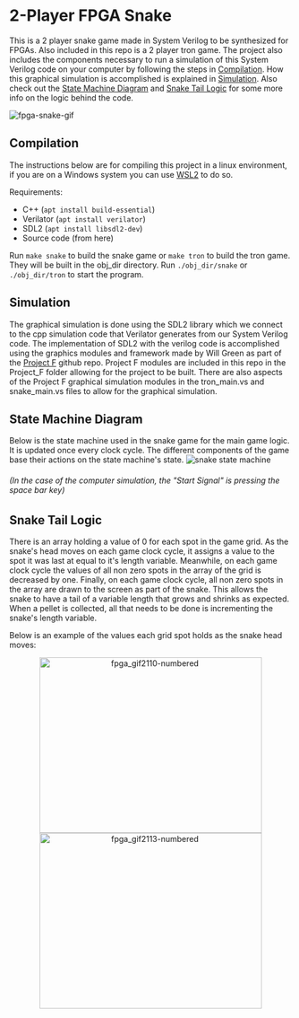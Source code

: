 # 2-Player FPGA Snake
This is a 2 player snake game made in System Verilog to be synthesized for FPGAs. Also included in this repo is a 2 player tron game. The project also includes the components necessary to run a simulation of this System Verilog code on your computer by following the steps in [Compilation](#compilation). How this graphical simulation is accomplished is explained in [Simulation](#simulation). Also check out the [State Machine Diagram](#state-machine-diagram) and [Snake Tail Logic](#snake-tail-logic) for some more info on the logic behind the code.

![fpga-snake-gif](https://user-images.githubusercontent.com/35043400/229264796-87aa0ab5-23ab-4997-a65d-981694742f6d.gif)

## Compilation
The instructions below are for compiling this project in a linux environment, if you are on a Windows system you can use [WSL2](https://learn.microsoft.com/en-us/windows/wsl/install) to do so.

Requirements:
- C++ (`apt install build-essential`)
- Verilator (`apt install verilator`)
- SDL2 (`apt install libsdl2-dev`)
- Source code (from here)

Run `make snake` to build the snake game or `make tron` to build the tron game. They will be built in the obj_dir directory. Run `./obj_dir/snake` or `./obj_dir/tron` to start the program.

## Simulation
The graphical simulation is done using the SDL2 library which we connect to the cpp simulation code that Verilator generates from our System Verilog code. The implementation of SDL2 with the verilog code is accomplished using the graphics modules and framework made by Will Green as part of the [Project F](https://github.com/projf) github repo. Project F modules are included in this repo in the Project_F folder allowing for the project to be built. There are also aspects of the Project F graphical simulation modules in the tron_main.vs and snake_main.vs files to allow for the graphical simulation.

## State Machine Diagram
Below is the state machine used in the snake game for the main game logic. It is updated once every clock cycle. The different components of the game base their actions on the state machine's state.
![snake state machine](https://user-images.githubusercontent.com/35043400/229241391-4dea9486-44e3-4987-a71d-84befded08e3.png)
###### (In the case of the computer simulation, the "Start Signal" is pressing the space bar key)

## Snake Tail Logic
There is an array holding a value of 0 for each spot in the game grid. As the snake's head moves on each game clock cycle, it assigns a value to the spot it was last at equal to it's length variable. Meanwhile, on each game clock cycle the values of all non zero spots in the array of the grid is decreased by one. Finally, on each game clock cycle, all non zero spots in the array are drawn to the screen as part of the snake. This allows the snake to have a tail of a variable length that grows and shrinks as expected. When a pellet is collected, all that needs to be done is incrementing the snake's length variable. 

Below is an example of the values each grid spot holds as the snake head moves:

<p align="center">
  <img src="https://user-images.githubusercontent.com/35043400/229266587-fc028c5f-0015-4d17-994e-d8fed7fa6594.png" alt="fpga_gif2110-numbered" width="397" height="313" />
  <img src="https://user-images.githubusercontent.com/35043400/229266588-428f7311-ac26-4ac1-abf6-1a1e6679507e.png" alt="fpga_gif2113-numbered" width="397" height="313"  />
</p>


